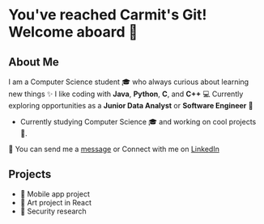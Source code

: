 # You've reached Carmit's Git! Welcome aboard 🌺 

## About Me
I am a Computer Science student 🎓 who always curious about learning new things ✨ I like coding with **Java**, **Python**, **C**, and **C++** 💻 Currently exploring opportunities as a **Junior Data Analyst** or **Software Engineer** 🌱

- Currently studying Computer Science 🎓 and working on cool projects 🚀.  

📧 You can send me a [message](mailto:carmityehudai@gmail.com) or Connect with me on [LinkedIn](http://linkedin.com/in/carmit-chaya-yehudai-626027250) 


## Projects
- 📱 Mobile app project  
- 🎨 Art project in React  
- 🔐 Security research  


